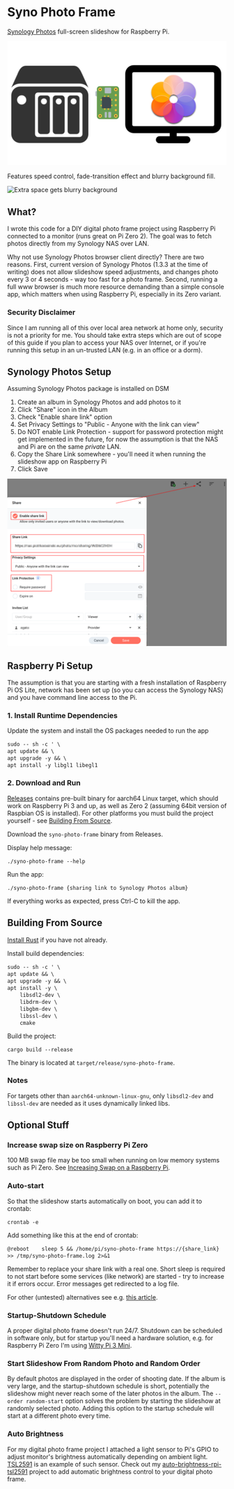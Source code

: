 # Syno Photo Frame

[Synology
Photos](https://www.synology.com/en-global/dsm/feature/photos)
full-screen slideshow for Raspberry Pi.

![](doc/syno-photo-frame.png)

Features speed control, fade-transition effect and blurry background
fill.

![](doc/Slideshow.png "Extra space gets blurry background")


## What?

I wrote this code for a DIY digital photo frame project using
Raspberry Pi connected to a monitor (runs great on Pi Zero 2). The
goal was to fetch photos directly from my Synology NAS over LAN.

Why not use Synology Photos browser client directly? There are two
reasons. First, current version of Synology Photos (1.3.3 at the time
of writing) does not allow slideshow speed adjustments, and changes
photo every 3 or 4 seconds - way too fast for a photo frame. Second,
running a full www browser is much more resource demanding than a
simple console app, which matters when using Raspberry Pi, especially
in its Zero variant.


### Security Disclaimer

Since I am running all of this over local area network at home only,
security is not a priority for me. You should take extra steps which
are out of scope of this guide if you plan to access your NAS over
Internet, or if you're running this setup in an un-trusted LAN
(e.g. in an office or a dorm).


## Synology Photos Setup

Assuming Synology Photos package is installed on DSM

1. Create an album in Synology Photos and add photos to it
2. Click "Share" icon in the Album
3. Check "Enable share link" option
4. Set Privacy Settings to "Public - Anyone with the link can view"
5. Do NOT enable Link Protection - support for password protection
   might get implemented in the future, for now the assumption is that
   the NAS and Pi are on the same *private* LAN.
7. Copy the Share Link somewhere - you'll need it when running the
   slideshow app on Raspberry Pi
6. Click Save

![Share Album](doc/ShareLink.png)


## Raspberry Pi Setup

The assumption is that you are starting with a fresh installation of
Raspberry Pi OS Lite, network has been set up (so you can access the
Synology NAS) and you have command line access to the Pi.


### 1. Install Runtime Dependencies

Update the system and install the OS packages needed to run the app

```
sudo -- sh -c ' \
apt update && \
apt upgrade -y && \
apt install -y libgl1 libegl1
```


### 2. Download and Run

[Releases](https://github.com/Caleb9/syno-photo-frame/releases)
contains pre-built binary for aarch64 Linux target, which should work
on Raspberry Pi 3 and up, as well as Zero 2 (assuming 64bit version of
Raspbian OS is installed). For other platforms you must build the
project yourself - see [Building From Source](#building-from-source).

Download the `syno-photo-frame` binary from Releases.

Display help message:
```
./syno-photo-frame --help
```

Run the app:
```
./syno-photo-frame {sharing link to Synology Photos album}
```

If everything works as expected, press Ctrl-C to kill the app.


## Building From Source

[Install Rust](https://www.rust-lang.org/tools/install) if you have
not already.

Install build dependencies:
```
sudo -- sh -c ' \
apt update && \
apt upgrade -y && \
apt install -y \
	libsdl2-dev \
	libdrm-dev \
	libgbm-dev \
	libssl-dev \
	cmake
```

Build the project:
```
cargo build --release
```

The binary is located at `target/release/syno-photo-frame`.


### Notes

For targets other than `aarch64-unknown-linux-gnu`, only `libsdl2-dev`
and `libssl-dev` are needed as it uses dynamically linked libs.


## Optional Stuff

### Increase swap size on Raspberry Pi Zero

100 MB swap file may be too small when running on low memory systems
such as Pi Zero. See [Increasing Swap on a Raspberry
Pi](https://pimylifeup.com/raspberry-pi-swap-file/).


### Auto-start

So that the slideshow starts automatically on boot, you can add it to crontab:
```
crontab -e
```
Add something like this at the end of crontab:
```
@reboot    sleep 5 && /home/pi/syno-photo-frame https://{share_link} >> /tmp/syno-photo-frame.log 2>&1
```

Remember to replace your share link with a real one. Short sleep is
required to not start before some services (like network) are
started - try to increase it if errors occur. Error messages get
redirected to a log file.

For other (untested) alternatives see e.g. [this
article](https://www.dexterindustries.com/howto/run-a-program-on-your-raspberry-pi-at-startup/).


### Startup-Shutdown Schedule

A proper digital photo frame doesn't run 24/7. Shutdown can be
scheduled in software only, but for startup you'll need a hardware
solution, e.g. for Raspberry Pi Zero I'm using [Witty Pi 3
Mini](https://www.adafruit.com/product/5038).


### Start Slideshow From Random Photo and Random Order

By default photos are displayed in the order of shooting date. If the
album is very large, and the startup-shutdown schedule is short,
potentially the slideshow might never reach some of the later photos
in the album. The `--order random-start` option solves the problem by
starting the slideshow at randomly selected photo. Adding this option
to the startup schedule will start at a different photo every time.


### Auto Brightness

For my digital photo frame project I attached a light sensor to Pi's
GPIO to adjust monitor's brightness automatically depending on ambient
light. [TSL2591](https://www.adafruit.com/product/1980) is an example
of such sensor. Check out my
[auto-brightness-rpi-tsl2591](https://github.com/Caleb9/auto-brightness-rpi-tsl2591)
project to add automatic brightness control to your digital photo
frame.
